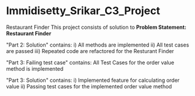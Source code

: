# Immidisetty_Srikar_C3_Project
Restaurant Finder 
 This project consists of solution to **Problem Statement: Restaurant Finder**

"Part 2: Solution" contains:
i) All methods are implemented
ii) All test cases are passed
iii) Repeated code are refactored for the Resturant Finder

"Part 3: Failing test case" contains:
  All Test Cases for the  order value method is implemented
 
"Part 3: Solution" contains:
i)  Implemented feature for calculating order value
ii) Passing test cases for the implemented order value method
